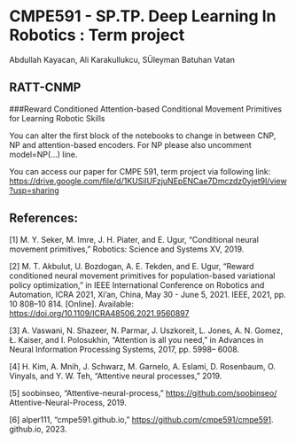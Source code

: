 # CMPE591 - SP.TP. Deep Learning In Robotics : Term project

Abdullah Kayacan, Ali Karakullukcu, SÜleyman Batuhan Vatan

## RATT-CNMP
###Reward Conditioned Attention-based Conditional Movement Primitives for Learning Robotic Skills

You can alter the first block of the notebooks to change in between CNP, NP and attention-based encoders. For NP please also uncomment model=NP(...) line.

You can access our paper for CMPE 591, term project via following link: https://drive.google.com/file/d/1KUSilUFzjuNEpENCae7Dmczdz0yjet9l/view?usp=sharing

## References:

[1] M. Y. Seker, M. Imre, J. H. Piater, and E. Ugur, “Conditional neural
movement primitives,” Robotics: Science and Systems XV, 2019.

[2] M. T. Akbulut, U. Bozdogan, A. E. Tekden, and E. Ugur,
“Reward conditioned neural movement primitives for population-based
variational policy optimization,” in IEEE International Conference
on Robotics and Automation, ICRA 2021, Xi’an, China, May 30 -
June 5, 2021. IEEE, 2021, pp. 10 808–10 814. [Online]. Available:
https://doi.org/10.1109/ICRA48506.2021.9560897

[3] A. Vaswani, N. Shazeer, N. Parmar, J. Uszkoreit, L. Jones, A. N.
Gomez, Ł. Kaiser, and I. Polosukhin, “Attention is all you need,” in
Advances in Neural Information Processing Systems, 2017, pp. 5998–
6008.

[4] H. Kim, A. Mnih, J. Schwarz, M. Garnelo, A. Eslami, D. Rosenbaum,
O. Vinyals, and Y. W. Teh, “Attentive neural processes,” 2019.

[5] soobinseo, “Attentive-neural-process,” https://github.com/soobinseo/
Attentive-Neural-Process, 2019.

[6] alper111, “cmpe591.github.io,” https://github.com/cmpe591/cmpe591.
github.io, 2023.

